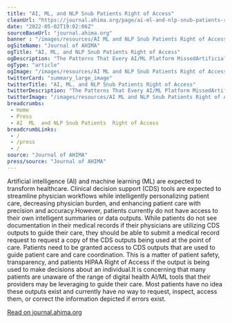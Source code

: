 ```yaml
--- 
title: "AI, ML, and NLP Snub Patients Right of Access"
cleanUrl: "https://journal.ahima.org/page/ai-ml-and-nlp-snub-patients-right-of-access"
date: "2022-05-02T19:02:06Z"
sourceBaseUrl: "journal.ahima.org"
banner : "/images/resources/AI ML and NLP Snub Patients Right of Access.jpg"
ogSiteName: "Journal of AHIMA"
ogTitle: "AI, ML, and NLP Snub Patients Right of Access"
ogDescription: "The Patterns That Every AI/ML Platform MissedArtificial intelligence (AI) and machine learning (ML) are expected to transform healthcare. Clinical decision support (CDS) tools are expected to streamline physician workflows while intelligently personalizing patient care, decreasing physician burden, and enhancing patient care with precision and accuracy.However, patients currently do not have access to their own intelligent summaries or data outputs. While patients do not see..."
ogType: "article"
ogImage: "/images/resources/AI ML and NLP Snub Patients Right of Access.jpg"
twitterCard: "summary_large_image"
twitterTitle: "AI, ML, and NLP Snub Patients Right of Access"
twitterDescription: "The Patterns That Every AI/ML Platform MissedArtificial intelligence (AI) and machine learning (ML) are expected to transform healthcare. Clinical decision support (CDS) tools are expected to..."
twitterImage: "/images/resources/AI ML and NLP Snub Patients Right of Access.jpg"
breadcrumbs:
 - Home
 - Press
 - AI  ML  and NLP Snub Patients  Right of Access
breadcrumbLinks:
 - / 
 - /press
 - / 
source: "Journal of AHIMA"
press/source: "Journal of AHIMA"
---
```

Artificial intelligence (AI) and machine learning (ML) are expected to transform healthcare. Clinical decision support (CDS) tools are expected to streamline physician workflows while intelligently personalizing patient care, decreasing physician burden, and enhancing patient care with precision and accuracy.However, patients currently do not have access to their own intelligent summaries or data outputs. While patients do not see documentation in their medical records if their physicians are utilizing CDS outputs to guide their care, they should be able to submit a medical record request to request a copy of the CDS outputs being used at the point of care. Patients need to be granted access to CDS outputs that are used to guide patient care and care coordination. This is a matter of patient safety, transparency, and patients HIPAA Right of Access if the output is being used to make decisions about an individual.It is concerning that many patients are unaware of the range of digital health AI/ML tools that their providers may be leveraging to guide their care. Most patients have no idea these outputs exist and currently have no way to request, inspect, access them, or correct the information depicted if errors exist.  
  
[Read on journal.ahima.org](https://journal.ahima.org/page/ai-ml-and-nlp-snub-patients-right-of-access)
